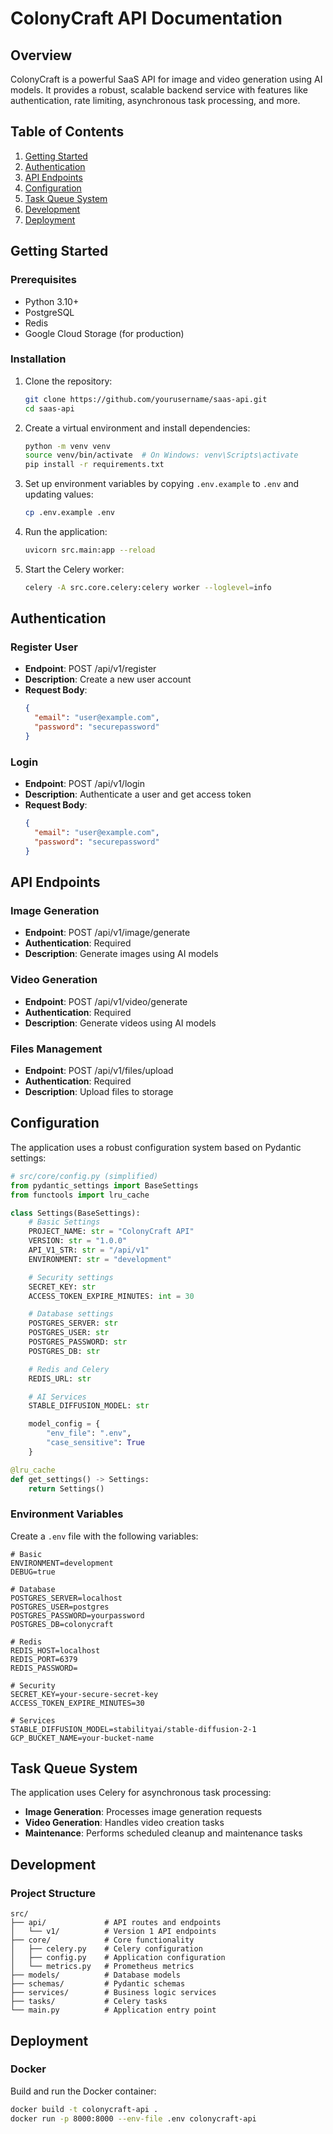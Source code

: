 # ColonyCraft API Documentation

## Overview

ColonyCraft is a powerful SaaS API for image and video generation using AI models. It provides a robust, scalable backend service with features like authentication, rate limiting, asynchronous task processing, and more.

## Table of Contents

1. [Getting Started](#getting-started)
2. [Authentication](#authentication)
3. [API Endpoints](#api-endpoints)
4. [Configuration](#configuration)
5. [Task Queue System](#task-queue-system)
6. [Development](#development)
7. [Deployment](#deployment)

## Getting Started

### Prerequisites

- Python 3.10+
- PostgreSQL
- Redis
- Google Cloud Storage (for production)

### Installation

1. Clone the repository:
   ```bash
   git clone https://github.com/yourusername/saas-api.git
   cd saas-api
   ```

2. Create a virtual environment and install dependencies:
   ```bash
   python -m venv venv
   source venv/bin/activate  # On Windows: venv\Scripts\activate
   pip install -r requirements.txt
   ```

3. Set up environment variables by copying `.env.example` to `.env` and updating values:
   ```bash
   cp .env.example .env
   ```

4. Run the application:
   ```bash
   uvicorn src.main:app --reload
   ```

5. Start the Celery worker:
   ```bash
   celery -A src.core.celery:celery worker --loglevel=info
   ```

## Authentication

### Register User
- **Endpoint**: POST /api/v1/register
- **Description**: Create a new user account
- **Request Body**:
  ```json
  {
    "email": "user@example.com",
    "password": "securepassword"
  }
  ```

### Login
- **Endpoint**: POST /api/v1/login
- **Description**: Authenticate a user and get access token
- **Request Body**:
  ```json
  {
    "email": "user@example.com",
    "password": "securepassword"
  }
  ```

## API Endpoints

### Image Generation
- **Endpoint**: POST /api/v1/image/generate
- **Authentication**: Required
- **Description**: Generate images using AI models

### Video Generation
- **Endpoint**: POST /api/v1/video/generate
- **Authentication**: Required
- **Description**: Generate videos using AI models

### Files Management
- **Endpoint**: POST /api/v1/files/upload
- **Authentication**: Required
- **Description**: Upload files to storage

## Configuration

The application uses a robust configuration system based on Pydantic settings:

```python
# src/core/config.py (simplified)
from pydantic_settings import BaseSettings
from functools import lru_cache

class Settings(BaseSettings):
    # Basic Settings
    PROJECT_NAME: str = "ColonyCraft API"
    VERSION: str = "1.0.0"
    API_V1_STR: str = "/api/v1"
    ENVIRONMENT: str = "development"

    # Security settings
    SECRET_KEY: str
    ACCESS_TOKEN_EXPIRE_MINUTES: int = 30

    # Database settings
    POSTGRES_SERVER: str
    POSTGRES_USER: str
    POSTGRES_PASSWORD: str
    POSTGRES_DB: str

    # Redis and Celery
    REDIS_URL: str

    # AI Services
    STABLE_DIFFUSION_MODEL: str

    model_config = {
        "env_file": ".env",
        "case_sensitive": True
    }

@lru_cache
def get_settings() -> Settings:
    return Settings()
```

### Environment Variables

Create a `.env` file with the following variables:

```
# Basic
ENVIRONMENT=development
DEBUG=true

# Database
POSTGRES_SERVER=localhost
POSTGRES_USER=postgres
POSTGRES_PASSWORD=yourpassword
POSTGRES_DB=colonycraft

# Redis
REDIS_HOST=localhost
REDIS_PORT=6379
REDIS_PASSWORD=

# Security
SECRET_KEY=your-secure-secret-key
ACCESS_TOKEN_EXPIRE_MINUTES=30

# Services
STABLE_DIFFUSION_MODEL=stabilityai/stable-diffusion-2-1
GCP_BUCKET_NAME=your-bucket-name
```

## Task Queue System

The application uses Celery for asynchronous task processing:

- **Image Generation**: Processes image generation requests
- **Video Generation**: Handles video creation tasks
- **Maintenance**: Performs scheduled cleanup and maintenance tasks

## Development

### Project Structure

```
src/
├── api/             # API routes and endpoints
│   └── v1/          # Version 1 API endpoints
├── core/            # Core functionality
│   ├── celery.py    # Celery configuration
│   ├── config.py    # Application configuration
│   └── metrics.py   # Prometheus metrics
├── models/          # Database models
├── schemas/         # Pydantic schemas
├── services/        # Business logic services
├── tasks/           # Celery tasks
└── main.py          # Application entry point
```

## Deployment

### Docker

Build and run the Docker container:

```bash
docker build -t colonycraft-api .
docker run -p 8000:8000 --env-file .env colonycraft-api
```